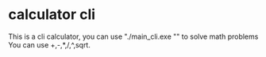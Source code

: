 # calculator cli
This is a cli calculator, you can use "./main_cli.exe "<things to calculate>" to solve math problems
You can use +,-,*,/,^,sqrt.
